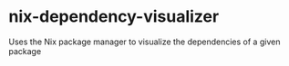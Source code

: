 # nix-dependency-visualizer
Uses the Nix package manager to visualize the dependencies of a given package
